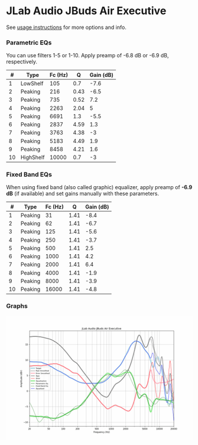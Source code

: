 # JLab Audio JBuds Air Executive
See [usage instructions](https://github.com/jaakkopasanen/AutoEq#usage) for more options and info.

### Parametric EQs
You can use filters 1-5 or 1-10. Apply preamp of -6.8 dB or -6.9 dB, respectively.

|   # | Type      |   Fc (Hz) |    Q |   Gain (dB) |
|-----|-----------|-----------|------|-------------|
|   1 | LowShelf  |       105 | 0.7  |        -7.6 |
|   2 | Peaking   |       216 | 0.43 |        -6.5 |
|   3 | Peaking   |       735 | 0.52 |         7.2 |
|   4 | Peaking   |      2263 | 2.04 |         5   |
|   5 | Peaking   |      6691 | 1.3  |        -5.5 |
|   6 | Peaking   |      2837 | 4.59 |         1.3 |
|   7 | Peaking   |      3763 | 4.38 |        -3   |
|   8 | Peaking   |      5183 | 4.49 |         1.9 |
|   9 | Peaking   |      8458 | 4.21 |         1.6 |
|  10 | HighShelf |     10000 | 0.7  |        -3   |

### Fixed Band EQs
When using fixed band (also called graphic) equalizer, apply preamp of **-6.9 dB** (if available) and set gains manually with these parameters.

|   # | Type    |   Fc (Hz) |    Q |   Gain (dB) |
|-----|---------|-----------|------|-------------|
|   1 | Peaking |        31 | 1.41 |        -8.4 |
|   2 | Peaking |        62 | 1.41 |        -6.7 |
|   3 | Peaking |       125 | 1.41 |        -5.6 |
|   4 | Peaking |       250 | 1.41 |        -3.7 |
|   5 | Peaking |       500 | 1.41 |         2.5 |
|   6 | Peaking |      1000 | 1.41 |         4.2 |
|   7 | Peaking |      2000 | 1.41 |         6.4 |
|   8 | Peaking |      4000 | 1.41 |        -1.9 |
|   9 | Peaking |      8000 | 1.41 |        -3.9 |
|  10 | Peaking |     16000 | 1.41 |        -4.8 |

### Graphs
![](./JLab%20Audio%20JBuds%20Air%20Executive.png)
